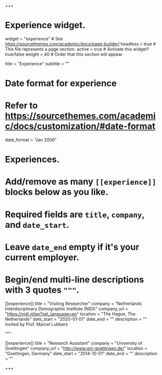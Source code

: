 +++
# Experience widget.
widget = "experience"  # See https://sourcethemes.com/academic/docs/page-builder/
headless = true  # This file represents a page section.
active = true  # Activate this widget? true/false
weight = 40  # Order that this section will appear.

title = "Experience"
subtitle = ""

# Date format for experience
#   Refer to https://sourcethemes.com/academic/docs/customization/#date-format
date_format = "Jan 2006"

# Experiences.
#   Add/remove as many `[[experience]]` blocks below as you like.
#   Required fields are `title`, `company`, and `date_start`.
#   Leave `date_end` empty if it's your current employer.
#   Begin/end multi-line descriptions with 3 quotes `"""`.
[[experience]]
  title = "Visiting Researcher"
  company = "Netherlands Interdisciplinary Demographic Institute (NIDI)"
  company_url = "https://nidi.nl/en?set_language=en"
  location = "The Hague, The Netherlands"
  date_start = "2020-01-01"
  date_end = ""
  description = ""
  Invited by Prof. Marcel Lubbers
  
  """

[[experience]]
  title = "Research Assistant"
  company = "University of Goettingen"
  company_url = "http://www.uni-goettingen.de/"
  location = "Goettingen, Germany"
  date_start = "2014-10-01"
  date_end = ""
  description = ""

+++

